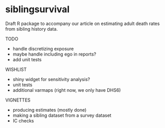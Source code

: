 siblingsurvival
===============

Draft R package to accompany our article on estimating adult death rates from sibling history data.

TODO

- handle discretizing exposure
- maybe handle including ego in reports?
- add unit tests

WISHLIST

- shiny widget for sensitivity analysis?
- unit tests
- additional varmaps (right now, we only have DHS6)

VIGNETTES

- producing estimates (mostly done)
- making a sibling dataset from a survey dataset
- IC checks

